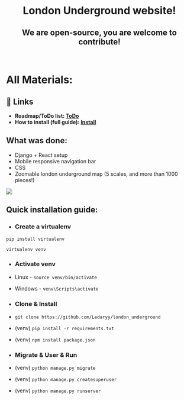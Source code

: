 <br/>
  <h1 align="center">
    London Underground website! 
  </h1>
  <h2 align="center">
    We are open-source, you are welcome to contribute!
  </h2>
<br/>

# All Materials:

## 🔗 Links
- **Roadmap/ToDo list: [ToDo](https://github.com/Ledaryy/london_underground/blob/master/todo.md)**
- **How to install (full guide): [Install](https://github.com/Ledaryy/london_underground/blob/master/installation.md)**

## What was done:
- Django + React setup
- Mobile responsive navigation bar
- CSS
- Zoomable london underground map (5 scales, and more than 1000 pieces!)
<img src="https://media.giphy.com/media/yOjYE8Vj6wyAjBlCDv/giphy.gif"/>


## Quick installation guide:

- ### Create a virtualenv
```Shell
pip install virtualenv
```
```Shell
virtualenv venv
```

- ### Activate venv
- Linux - ``` source venv/bin/activate ```
- Windows - ``` venv\Scripts\activate ```

- ### Clone & Install
- ``` git clone https://github.com/Ledaryy/london_underground ```
- (venv) ``` pip install -r requirements.txt ```
- (venv) ``` npm install package.json ```

- ### Migrate & User & Run
- (venv) ``` python manage.py migrate ```
- (venv) ``` python manage.py createsuperuser ```
- (venv) ``` python manage.py runserver ```